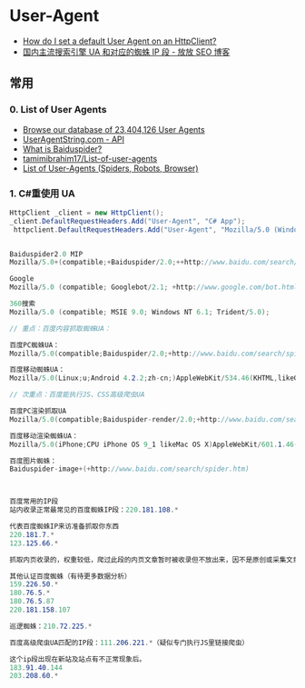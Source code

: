 # User-Agent

- [How do I set a default User Agent on an HttpClient?](https://stackoverflow.com/questions/44076962/how-do-i-set-a-default-user-agent-on-an-httpclient)
- [国内主流搜索引擎 UA 和对应的蜘蛛 IP 段 - 放放 SEO 博客](http://www.link356.com/seoshoucang/282.html)

## 常用

### 0. List of User Agents

- [Browse our database of 23,404,126 User Agents](https://developers.whatismybrowser.com/useragents/explore/)
- [UserAgentString.com - API](http://www.useragentstring.com/pages/api.php)
- [What is Baiduspider?](https://chineseseoshifu.com/blog/what-is-baiduspider.html)
- [tamimibrahim17/List-of-user-agents](https://github.com/tamimibrahim17/List-of-user-agents)
- [List of User-Agents (Spiders, Robots, Browser)](http://www.user-agents.org/)

### 1. C#重使用 UA

```c#
HttpClient _client = new HttpClient();
_client.DefaultRequestHeaders.Add("User-Agent", "C# App");
 httpclient.DefaultRequestHeaders.Add("User-Agent", "Mozilla/5.0 (Windows NT 10.0; Win64; x64) AppleWebKit/537.36 (KHTML, like Gecko) Chrome/77.0.3865.75 Safari/537.36");


Baiduspider2.0 MIP
Mozilla/5.0+(compatible;+Baiduspider/2.0;++http://www.baidu.com/search/spider.html)

Google
Mozilla/5.0 (compatible; Googlebot/2.1; +http://www.google.com/bot.html)

360搜索
Mozilla/5.0 (compatible; MSIE 9.0; Windows NT 6.1; Trident/5.0);

// 重点：百度内容抓取蜘蛛UA：

百度PC蜘蛛UA：
Mozilla/5.0(compatible;Baiduspider/2.0;+http://www.baidu.com/search/spider.html）

百度移动蜘蛛UA：
Mozilla/5.0(Linux;u;Android 4.2.2;zh-cn;)AppleWebKit/534.46(KHTML,likeGecko)Version/5.1 Mobile Safari/10600.6.3(compatible;Baiduspider/2.0;+http://www.baidu.com/search/spider.html)

// 次重点：百度能执行JS、CSS高级爬虫UA

百度PC渲染抓取UA
Mozilla/5.0(compatible;Baiduspider-render/2.0;+http://www.baidu.com/search/spider.html)

百度移动渲染蜘蛛UA：
Mozilla/5.0(iPhone;CPU iPhone OS 9_1 likeMac OS X)AppleWebKit/601.1.46(KHTML,like Gecko)Version/9.0 Mobile/13B143Safari/601.1(compatible;Baiduspider-render/2.0;+http://www.baidu.com/search/spider.html)

百度图片蜘蛛：
Baiduspider-image+(+http://www.baidu.com/search/spider.htm)



百度常用的IP段
站内收录正常最常见的百度蜘蛛IP段：220.181.108.*

代表百度蜘蛛IP来访准备抓取你东西
220.181.7.*
123.125.66.*

抓取内页收录的，权重较低，爬过此段的内页文章暂时被收录但不放出来，因不是原创或采集文章：123.125.71.*

其他认证百度蜘蛛（有待更多数据分析）
159.226.50.*
180.76.5.*
180.76.5.87
220.181.158.107

巡逻蜘蛛：210.72.225.*

百度高级爬虫UA匹配的IP段：111.206.221.*（疑似专门执行JS里链接爬虫）

这个ip段出现在新站及站点有不正常现象后。
183.91.40.144
203.208.60.*
```
